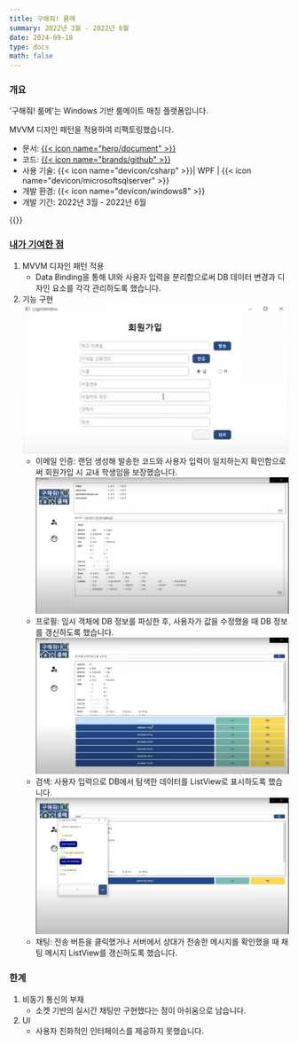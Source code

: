 ```yaml
---
title: 구해줘! 룸메
summary: 2022년 3월 - 2022년 6월
date: 2024-09-18
type: docs
math: false
---
```


### 개요

'구해줘! 룸메'는 Windows 기반 룸메이트 매칭 플랫폼입니다.

MVVM 디자인 패턴을 적용하여 리팩토링했습니다.

- 문서: [{{< icon name="hero/document" >}}](구해줘!룸메.pdf)
- 코드: [{{< icon name="brands/github" >}}](https://github.com/rkdbq/FindRoommate) 
- 사용 기술: {{< icon name="devicon/csharp" >}}| WPF | {{< icon name="devicon/microsoftsqlserver" >}}
- 개발 환경: {{< icon name="devicon/windows8" >}}
- 개발 기간: 2022년 3월 - 2022년 6월

{{<youtube Pw42_G7Vc5U>}}

<!-- ### 개발 동기

기존 시스템은 다음과 같은 문제를 지니고 있었습니다.

1. 흡연 유무, 수면 패턴 등 매우 제한적인 정보만으로 룸메이트를 정해야 했습니다.
2. 룸메이트를 찾기 위한 적절한 커뮤니티가 활성화되어 있지 않았습니다.
    ![screen reader text](그림1.png)
    - 에브리타임은 학교생활 커뮤니티의 역할만 할 뿐, 룸메이트를 구하기 위한 특별한 기능을 제공하지 않았습니다. 쪽지 기능을 통해 소통할 수 있으나, 이는 게시글을 작성해야만 사용할 수 있었습니다.
    ![screen reader text](그림2.png)
    - 하우스메이트라는 서비스는 기숙사 룸메이트 매칭을 위한 서비스가 아닌 자취를 위한 서비스만 존재했고, 상대 성향을 파악할 수 있는 기능이 매우 제한적이었습니다.

우리 팀은 위 문제를 해결하고자 구체적이고 능동적인 룸메이트 배정 방식을 도입한 프로그램을 만들고자 했습니다. -->

### <u>내가 기여한 점</u>

1. MVVM 디자인 패턴 적용
    - Data Binding을 통해 UI와 사용자 입력을 분리함으로써 DB 데이터 변경과 디자인 요소를 각각 관리하도록 했습니다.
2. 기능 구현
    ![screen reader text](회원가입.png)
    - 이메일 인증: 랜덤 생성해 발송한 코드와 사용자 입력이 일치하는지 확인함으로써 회원가입 시 교내 학생임을 보장했습니다.
    ![screen reader text](프로필.png)
    - 프로필: 임시 객체에 DB 정보를 파싱한 후, 사용자가 값을 수정했을 때 DB 정보를 갱신하도록 했습니다.
    ![screen reader text](검색.png)
    - 검색: 사용자 입력으로 DB에서 탐색한 데이터를 ListView로 표시하도록 했습니다.
    ![screen reader text](채팅.png)
    - 채팅: 전송 버튼을 클릭했거나 서버에서 상대가 전송한 메시지를 확인했을 때 채팅 메시지 ListView를 갱신하도록 했습니다.

### 한계

1. 비동기 통신의 부재
    - 소켓 기반의 실시간 채팅만 구현했다는 점이 아쉬움으로 남습니다.
2. UI
    - 사용자 친화적인 인터페이스를 제공하지 못했습니다.